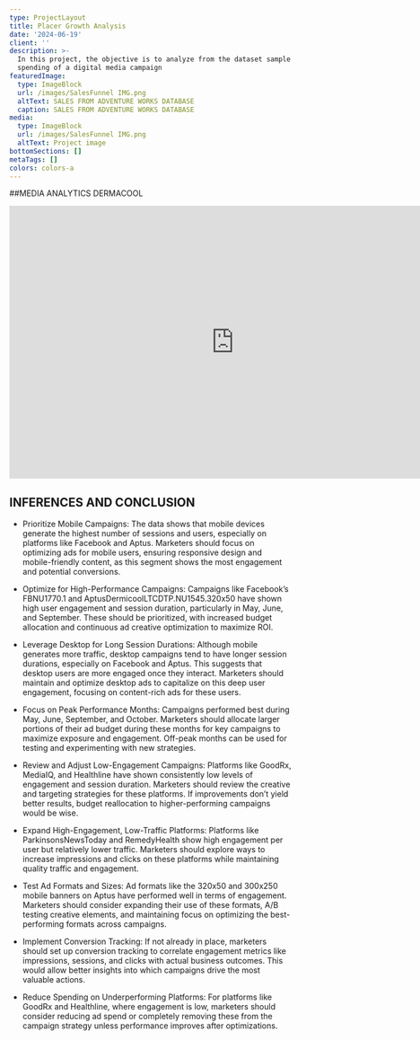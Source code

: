 ```yaml
---
type: ProjectLayout
title: Placer Growth Analysis
date: '2024-06-19'
client: ''
description: >-
  In this project, the objective is to analyze from the dataset sample the
  spending of a digital media campaign
featuredImage:
  type: ImageBlock
  url: /images/SalesFunnel IMG.png
  altText: SALES FROM ADVENTURE WORKS DATABASE
  caption: SALES FROM ADVENTURE WORKS DATABASE
media:
  type: ImageBlock
  url: /images/SalesFunnel IMG.png
  altText: Project image
bottomSections: []
metaTags: []
colors: colors-a
---
```

\##MEDIA ANALYTICS DERMACOOL

<iframe title="Dermicool" width="800" height="486" src="https://app.powerbi.com/view?r=eyJrIjoiNzZkNzQ4ZDctZWJlNy00OTc4LWFhMzUtM2Q2MDMwODRjNjY3IiwidCI6ImQ3YWZiYjlhLTYzMTAtNGVkMi05ZTczLWE3MGE3ZDUxNjljZCIsImMiOjR9" frameborder="0" allowFullScreen="true"></iframe>

## INFERENCES AND CONCLUSION

*   Prioritize Mobile Campaigns: The data shows that mobile devices generate the highest number of sessions and users, especially on platforms like Facebook and Aptus. Marketers should focus on optimizing ads for mobile users, ensuring responsive design and mobile-friendly content, as this segment shows the most engagement and potential conversions.

*   Optimize for High-Performance Campaigns: Campaigns like Facebook’s FBNU1770.1 and AptusDermicoolLTCDTP.NU1545.320x50 have shown high user engagement and session duration, particularly in May, June, and September. These should be prioritized, with increased budget allocation and continuous ad creative optimization to maximize ROI.

*   Leverage Desktop for Long Session Durations: Although mobile generates more traffic, desktop campaigns tend to have longer session durations, especially on Facebook and Aptus. This suggests that desktop users are more engaged once they interact. Marketers should maintain and optimize desktop ads to capitalize on this deep user engagement, focusing on content-rich ads for these users.

*   Focus on Peak Performance Months: Campaigns performed best during May, June, September, and October. Marketers should allocate larger portions of their ad budget during these months for key campaigns to maximize exposure and engagement. Off-peak months can be used for testing and experimenting with new strategies.

*   Review and Adjust Low-Engagement Campaigns: Platforms like GoodRx, MediaIQ, and Healthline have shown consistently low levels of engagement and session duration. Marketers should review the creative and targeting strategies for these platforms. If improvements don’t yield better results, budget reallocation to higher-performing campaigns would be wise.

*   Expand High-Engagement, Low-Traffic Platforms: Platforms like ParkinsonsNewsToday and RemedyHealth show high engagement per user but relatively lower traffic. Marketers should explore ways to increase impressions and clicks on these platforms while maintaining quality traffic and engagement.

*   Test Ad Formats and Sizes: Ad formats like the 320x50 and 300x250 mobile banners on Aptus have performed well in terms of engagement. Marketers should consider expanding their use of these formats, A/B testing creative elements, and maintaining focus on optimizing the best-performing formats across campaigns.

*   Implement Conversion Tracking: If not already in place, marketers should set up conversion tracking to correlate engagement metrics like impressions, sessions, and clicks with actual business outcomes. This would allow better insights into which campaigns drive the most valuable actions.

*   Reduce Spending on Underperforming Platforms: For platforms like GoodRx and Healthline, where engagement is low, marketers should consider reducing ad spend or completely removing these from the campaign strategy unless performance improves after optimizations.

